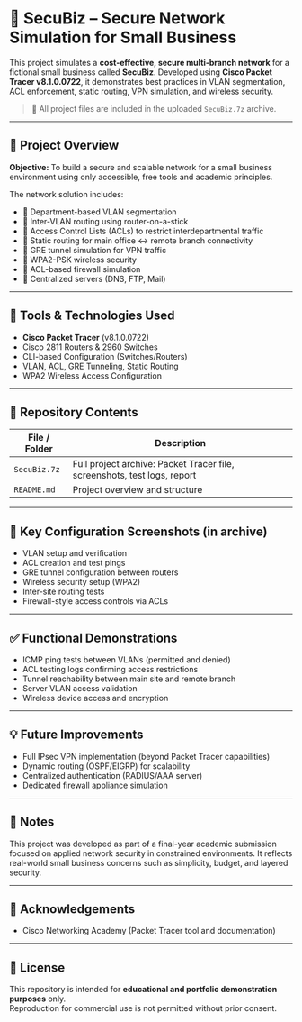 # 🔐 SecuBiz – Secure Network Simulation for Small Business

This project simulates a **cost-effective, secure multi-branch network** for a fictional small business called **SecuBiz**. Developed using **Cisco Packet Tracer v8.1.0.0722**, it demonstrates best practices in VLAN segmentation, ACL enforcement, static routing, VPN simulation, and wireless security.

> 📁 All project files are included in the uploaded `SecuBiz.7z` archive.

---

## 🧠 Project Overview

**Objective:** To build a secure and scalable network for a small business environment using only accessible, free tools and academic principles.

The network solution includes:

- 🔹 Department-based VLAN segmentation
- 🔹 Inter-VLAN routing using router-on-a-stick
- 🔹 Access Control Lists (ACLs) to restrict interdepartmental traffic
- 🔹 Static routing for main office ↔ remote branch connectivity
- 🔹 GRE tunnel simulation for VPN traffic
- 🔹 WPA2-PSK wireless security
- 🔹 ACL-based firewall simulation
- 🔹 Centralized servers (DNS, FTP, Mail)

---

## 🧰 Tools & Technologies Used

- **Cisco Packet Tracer** (v8.1.0.0722)
- Cisco 2811 Routers & 2960 Switches
- CLI-based Configuration (Switches/Routers)
- VLAN, ACL, GRE Tunneling, Static Routing
- WPA2 Wireless Access Configuration

---

## 📁 Repository Contents

| File / Folder           | Description                                   |
|-------------------------|-----------------------------------------------|
| `SecuBiz.7z`            | Full project archive: Packet Tracer file, screenshots, test logs, report |
| `README.md`             | Project overview and structure                |

---

## 📸 Key Configuration Screenshots (in archive)

- VLAN setup and verification
- ACL creation and test pings
- GRE tunnel configuration between routers
- Wireless security setup (WPA2)
- Inter-site routing tests
- Firewall-style access controls via ACLs

---

## ✅ Functional Demonstrations

- ICMP ping tests between VLANs (permitted and denied)
- ACL testing logs confirming access restrictions
- Tunnel reachability between main site and remote branch
- Server VLAN access validation
- Wireless device access and encryption

---

## 💡 Future Improvements

- Full IPsec VPN implementation (beyond Packet Tracer capabilities)
- Dynamic routing (OSPF/EIGRP) for scalability
- Centralized authentication (RADIUS/AAA server)
- Dedicated firewall appliance simulation

---

## 📄 Notes

This project was developed as part of a final-year academic submission focused on applied network security in constrained environments. It reflects real-world small business concerns such as simplicity, budget, and layered security.

---

## 🧠 Acknowledgements

- Cisco Networking Academy (Packet Tracer tool and documentation)


---

## 📜 License

This repository is intended for **educational and portfolio demonstration purposes** only.  
Reproduction for commercial use is not permitted without prior consent.
